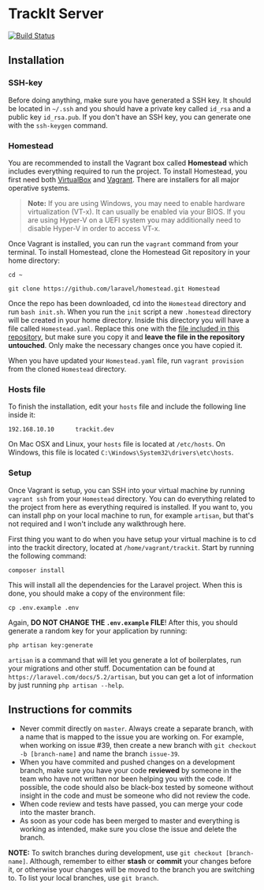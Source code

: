 # TrackIt Server 
[![Build Status](https://travis-ci.org/track-it/server.svg?branch=master)](https://travis-ci.org/track-it/server)

## Installation

### SSH-key

Before doing anything, make sure you have generated a SSH key. It should be located in `~/.ssh` and you should have a private key called `id_rsa` and a public key `id_rsa.pub`. If you don't have an SSH key, you can generate one with the `ssh-keygen` command.

### Homestead

You are recommended to install the Vagrant box called **Homestead** which includes everything required to run the project. To install Homestead, you first need both [VirtualBox](https://www.virtualbox.org/wiki/Downloads) and [Vagrant](https://www.vagrantup.com/downloads.html). There are installers for all major operative systems.

> **Note:** If you are using Windows, you may need to enable hardware virtualization (VT-x). It can usually be enabled via your BIOS. If you are using Hyper-V on a UEFI system you may additionally need to disable Hyper-V in order to access VT-x.

Once Vagrant is installed, you can run the `vagrant` command from your terminal. To install Homestead, clone the Homestead Git repository in your home directory:

```
cd ~

git clone https://github.com/laravel/homestead.git Homestead
```

Once the repo has been downloaded, cd into the `Homestead` directory and run `bash init.sh`. When you run the `init` script a new `.homestead` directory will be created in your home directory. Inside this directory you will have a file called `Homestead.yaml`. Replace this one with the [file included in this repository](https://github.com/track-it/server/blob/master/Homestead.yaml), but make sure you copy it and **leave the file in the repository untouched**. Only make the necessary changes once you have copied it.

When you have updated your `Homestead.yaml` file, run `vagrant provision` from the cloned `Homestead` directory.

### Hosts file
To finish the installation, edit your `hosts` file and include the following line inside it:

```
192.168.10.10      trackit.dev
```

On Mac OSX and Linux, your `hosts` file is located at `/etc/hosts`. On Windows, this file is located `C:\Windows\System32\drivers\etc\hosts`.

### Setup

Once Vagrant is setup, you can SSH into your virtual machine by running `vagrant ssh` from your `Homestead` directory. You can do everything related to the project from here as everything required is installed. If you want to, you can install php on your local machine to run, for example `artisan`, but that's not required and I won't include any walkthrough here.

First thing you want to do when you have setup your virtual machine is to cd into the trackit directory, located at `/home/vagrant/trackit`. Start by running the following command:

```
composer install
```

This will install all the dependencies for the Laravel project. When this is done, you should make a copy of the environment file:

```
cp .env.example .env
```

Again, **DO NOT CHANGE THE `.env.example` FILE**! After this, you should generate a random key for your application by running:

```
php artisan key:generate
```

`artisan` is a command that will let you generate a lot of boilerplates, run your migrations and other stuff. Documentation can be found at `https://laravel.com/docs/5.2/artisan`, but you can get a lot of information by just running `php artisan --help`.

## Instructions for commits

* Never commit directly on `master`. Always create a separate branch, with a name that is mapped to the issue you are working on. For example, when working on issue #39, then create a new branch with `git checkout -b [branch-name]` and name the branch `issue-39`.
* When you have commited and pushed changes on a development branch, make sure you have your code **reviewed** by someone in the team who have not written nor been helping you with the code. If possible, the code should also be black-box tested by someone without insight in the code and must be someone who did not review the code.
* When code review and tests have passed, you can merge your code into the master branch.
* As soon as your code has been merged to master and everything is working as intended, make sure you close the issue and delete the branch.

**NOTE:** To switch branches during development, use `git checkout [branch-name]`. Although, remember to either **stash** or **commit** your changes before it, or otherwise your changes will be moved to the branch you are switching to. To list your local branches, use `git branch`.
